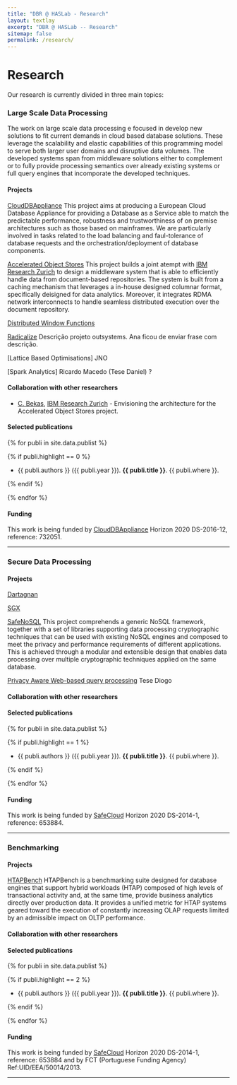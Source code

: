 ```yaml
---
title: "DBR @ HASLab - Research"
layout: textlay
excerpt: "DBR @ HASLab -- Research"
sitemap: false
permalink: /research/
---
```


# Research

Our research is currently divided in three main topics: 

### Large Scale Data Processing

The work on large scale data processing e focused in develop new solutions to fit current demands in cloud based database solutions. These leverage the scalability and elastic capabilities of this programming model to serve both larger user domains and disruptive data volumes. The developed systems span from middleware solutions either to complement or to fully provide processing semantics over already existing systems or full query engines that incomporate the developed techniques. 


#### Projects

[CloudDBAppliance](http://clouddb.eu) This project aims at producing a European Cloud Database Appliance for providing a Database as a Service able to match the predictable performance, robustness and trustworthiness of on premise architectures such as those based on mainframes. We are particularly involved in tasks related to the load balancing and faul-tolerance of database requests and the orchestration/deployment of database components.

[Accelerated Object Stores]() This project builds a joint atempt with [IBM Research Zurich](https://www.zurich.ibm.com/) to design a middleware system that is able to efficiently handle data from document-based repositories. The system is built from a caching mechanism that leverages a in-house designed columnar format, specifically deisigned for data analytics. Moreover, it integrates RDMA network interconnects to handle seamless distributed execution over the document repository.

[Distributed Window Functions]() 

[Radicalize]() Descrição projeto outsystems. Ana ficou de enviar frase com descrição.

[Lattice Based Optimisations] JNO

[Spark Analytics] Ricardo Macedo (Tese Daniel) ?


#### Collaboration with other researchers

- [C. Bekas](https://researcher.watson.ibm.com/researcher/view.php?person=zurich-bek), [IBM Research Zurich](https://www.zurich.ibm.com/) - Envisioning the architecture for the Accelerated Object Stores project.


#### Selected publications

{% for publi in site.data.publist %}

  {% if publi.highlight == 0 %}

  - {{ publi.authors }} ({{ publi.year }}). <strong>{{ publi.title }}</strong>. {{ publi.where }}.

  {% endif %}

{% endfor %}


#### Funding

This work is being funded by [CloudDBAppliance](http://clouddb.eu) Horizon 2020 DS-2016-12, reference: 732051.

---

### Secure Data Processing



#### Projects

[Dartagnan]()

[SGX]()

[SafeNoSQL]() This project comprehends a generic NoSQL framework, together with a set of libraries supporting data processing cryptographic techniques that can be used with existing NoSQL engines and composed
to meet the privacy and performance requirements of different applications. This is achieved through a modular and extensible design that enables data processing over multiple cryptographic techniques applied on the same database.

[Privacy Aware Web-based query processing]() Tese Diogo


#### Collaboration with other researchers


#### Selected publications

{% for publi in site.data.publist %}

  {% if publi.highlight == 1 %}

  - {{ publi.authors }} ({{ publi.year }}). <strong>{{ publi.title }}</strong>. {{ publi.where }}.

  {% endif %}

{% endfor %}

#### Funding

This work is being funded by [SafeCloud](http://www.safecloud-project.eu) Horizon 2020 DS-2014-1, reference: 653884.

---

### Benchmarking


#### Projects

[HTAPBench](https://github.com/faclc4/HTAPBench) HTAPBench is a benchmarking suite designed for database engines that support hybrid workloads (HTAP) composed of high levels of transactional activity and, at the same time, provide business analytics directly over production data. It provides a unified metric for HTAP systems geared toward the execution of constantly increasing OLAP requests limited by an admissible impact on OLTP performance.

#### Collaboration with other researchers


#### Selected publications

{% for publi in site.data.publist %}

  {% if publi.highlight == 2 %}

  - {{ publi.authors }} ({{ publi.year }}). <strong>{{ publi.title }}</strong>. {{ publi.where }}.

  {% endif %}

{% endfor %}


#### Funding

This work is being funded by [SafeCloud](http://www.safecloud-project.eu) Horizon 2020 DS-2014-1, reference: 653884 and by FCT (Portuguese Funding Agency) Ref:UID/EEA/50014/2013.

---

<!-- ### Blockchain Technology


#### Projects

[]()


#### Collaboration with other researchers



#### Selected publications

{% for publi in site.data.publist %}

  {% if publi.highlight == 3 %}

  - {{ publi.authors }} ({{ publi.year }}). <strong>{{ publi.title }}</strong>. {{ publi.where }}.

  {% endif %}

{% endfor %}


#### Funding -->



<!-- [SafeFS](https://github.com/safecloud-project/safefs) is a software-defined file system based on a modular architecture featuring stackable layers that can be combined to construct a secure distributed file system. SafeFS allows users to specialize their data store to their specific needs by choosing the combination of layers that provide the best safety and performance tradeoffs. The prototype is implemented in user space using FUSE. The provided layers include mechanisms based on encryption, replication, and coding. -->




